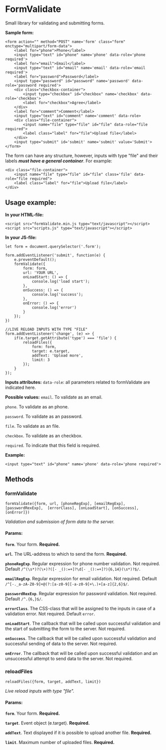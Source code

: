# FormValidate 
Small library for validating and submitting forms.

**Sample form:**

    <form action="" method="POST" name='form' class="form" enctype="multipart/form-data">
   		<label for="phone">Phone</label>
   		<input type="text" id="phone" name='phone' data-role='phone required'>
   		<label for="email">Email</label>
   		<input type="text" id="email" name='email' data-role='email required'>
   		<label for="password">Password</label>
   		<input type="password" id="password" name='password' data-role='password required'>
   		<div class="checkbox-container">
   			<input type="checkbox" id="checkbox" name='checkbox' data-role='checkbox'>
	   		<label for="checkbox">Agree</label>
   		</div>
   		<label for="comment">Comment</label>
   		<input type="text" id="comment" name='comment' data-role>
   		<div class="file-container">
   			<input name="file" type="file" id="file" data-role="file required">
   			<label class="label" for="file">Upload file</label>
   		</div>
   		<input type="submit" id='submit' name='submit' value='Submit'>
   	</form>

The form can have any structure, however, inputs with type "file" and their labels ***must have a general container***. For example:

    <div class="file-container">
	    <input name="file" type="file" id="file" class='file' data-role="file required">
        <label class="label" for="file">Upload file</label>
    </div>

## Usage example:

**In your HTML-file:**   

    <script src="formValidate.min.js type="text/javascript"></script>
    <script src="scripts.js" type="text/javascript"></script>

  **In your JS-file:**

    let form = document.querySelector('.form');

    form.addEventListener('submit', function(e) {
        e.preventDefault();
        formValidate({
            form: form,
            url: 'YOUR URL',
            onLoadStart: () => {
                console.log('load start');
            },
            onSuccess: () => {
                console.log('success');
            },
            onError: () => {
                console.log('error')
            }
        });
    })
    
	//LIVE RELOAD INPUTS WITH TYPE "FILE"
    form.addEventListener('change', (e) => {
    	if(e.target.getAttribute('type') === 'file') {
    		reloadFiles({
    			form: form, 
    			target: e.target,
    			addText: 'Upload more',
    			limit: 3
    		});
    	}
    });
**Inputs attributes:**
`data-role`: all parameters related to formValidate are indicated here. 

**Possible values:**
`email`. To validate as an email.

`phone`. To validate as an phone.

`password`. To validate as an password.

`file`. To validate as an file. 

`checkbox`.  To validate as an checkbox. 

`required`. To indicate that this field is required.

**Example:**

    <input type="text" id="phone" name='phone' data-role='phone required'>
    
 ## Methods
 ### formValidate

    formValidate({form, url, [phoneRegExp], [emailRegExp], [passwordRexExp],  [errorClass], [onLoadStart], [onSuccess], [onError]})

 *Validation and submission of form data to the server.*
#### Params:
**`form`**. Your form. **Required.**

**`url`**. The URL-address to which to send the form. **Required.**

**`phoneRegExp`**. Regular expression for phone number validation. Not required. 
Default `/^(\s*)?(\+)?([- _():=+]?\d[- _():=+]?){6,14}(\s*)?$/`.

**`emailRegExp`**. Regular expression for email validation. Not required. 
Default `/^[-._a-zA-Z0-9]+@(?:[a-z0-9][-a-z0-9]+\.)+[a-z]{2,6}$/`.

**`passwordRexExp`**. Regular expression for password validation. Not required. 
Default `/^.{6,}$/`.

**`errorClass`**. The CSS-class that will be assigned to the inputs in case of a validation error. Not required. 
Default `error`.


**`onLoadStart`**. The callback that will be called upon successful validation and the start of submitting the form to the server. Not required. 

**`onSuccess`**. The callback that will be called upon successful validation and successful sending of data to the server. Not required. 

**`onError`**. The callback that will be called upon successful validation and an unsuccessful attempt to send data to the server. Not required. 

### reloadFiles

    reloadFiles({form, target, addText, limit})

*Live reload inputs with type "file".*
#### Params:
**`form`**. Your form. **Required.**

**`target`**. Event object (e.target). **Required.**

**`addText`**. Text displayed if it is possible to upload another file.  **Required.**

**`limit`**. Maximum number of uploaded files. **Required.**


